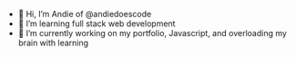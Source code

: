- 👋 Hi, I’m Andie of @andiedoescode
- 👀 I’m learning full stack web development
- 🌱 I’m currently working on my portfolio, Javascript, and overloading my brain with learning

<!---
andiedoescode/andiedoescode is a ✨ special ✨ repository because its `README.md` (this file) appears on your GitHub profile.
You can click the Preview link to take a look at your changes.
--->
